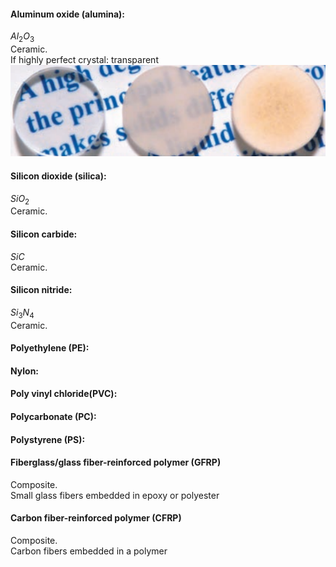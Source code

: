 #### Aluminum oxide (alumina):

$Al_2O_3$  
Ceramic.  
If highly perfect crystal: transparent  
![img](https://github.com/MovsisyanM/sandbox/blob/main/MaterialsScience/resources/aluminum_oxide_transparency.png?raw=true)


#### Silicon dioxide (silica):

$SiO_2$  
Ceramic.  


#### Silicon carbide:

$SiC$  
Ceramic.

#### Silicon nitride:

$Si_3N_4$  
Ceramic.


#### Polyethylene (PE):

#### Nylon:

#### Poly vinyl chloride(PVC):

#### Polycarbonate (PC):

#### Polystyrene (PS):


#### Fiberglass/glass fiber-reinforced polymer (GFRP)

Composite.  
Small glass fibers embedded in epoxy or polyester


#### Carbon fiber-reinforced polymer (CFRP)

Composite.  
Carbon fibers embedded in a polymer